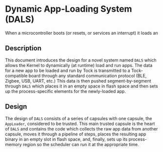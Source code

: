 Dynamic App-Loading System (DALS)
=================================

When a microcontroller boots (or resets, or services an interrupt) it loads an

## Description

This document introduces the design for a novel system named `DALS` which allows 
the Kernel to dynamically (at runtime) load and run apps.  The data for a new app 
to be loaded and run by Tock is transmitted to a Tock-compatible board through any 
standard  communication protocol (BLE, Zigbee, USB, UART, etc.)  This data is then pushed 
segment-by-segment through `DALS` which places it in an empty space in flash space and
then sets up the process-specific elements for the newly-loaded app.

## Design

The design of `DALS` consists of a series of capsules with one capsule, the `AppLoader`, considered
to be trusted.  This main trusted capsule is the heart of `DALS` and contains the code which collects
the raw app data from another capsule, moves it through a pipeline of steps, places the
resulting app binary in an empty slot in flash space, and, finally, sets up its process-memory region
so the scheduler can run it at the appropriate time.


